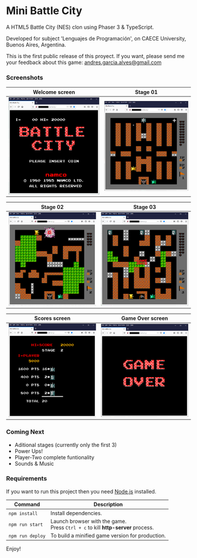 # Mini Battle City

A HTML5 Battle City (NES) clon using Phaser 3 & TypeScript.

Developed for subject 'Lenguajes de Programación', on CAECE University, Buenos Aires, Argentina.

This is the first public release of this proyect.
If you want, please send me your feedback about this game: andres.garcia.alves@gmail.com

### Screenshots

| Welcome screen   | Stage 01         |
|------------------|------------------|
| ![](assets/images/screenshots/screenshot-welcome.png) | ![](assets/images/screenshots/screenshot-stage-01.png) |

| Stage 02         |  Stage 03        |
|------------------|------------------|
| ![](assets/images/screenshots/screenshot-stage-02.png) | ![](assets/images/screenshots/screenshot-stage-03.png) |

| Scores screen    | Game Over screen |
|------------------|------------------|
| ![](assets/images/screenshots/screenshot-scores.png) | ![](assets/images/screenshots/screenshot-game-over.png) |

### Coming Next

- Aditional stages (currently only the first 3)
- Power Ups!
- Player-Two complete funtionality
- Sounds & Music

### Requirements

If you want to run this project then you need [Node.js](https://nodejs.org) installed.

| Command | Description |
|---------|-------------|
| `npm install` | Install dependencies. |
| `npm run start` | Launch browser with the game. <br> Press `Ctrl + c` to kill **http-server** process. |
| `npm run deploy` | To build a minified game version for production. |

Enjoy!
